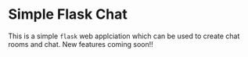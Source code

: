 # Simple Flask Chat

This is a simple `flask` web applciation which can be used to create chat rooms and chat. New features coming soon!!